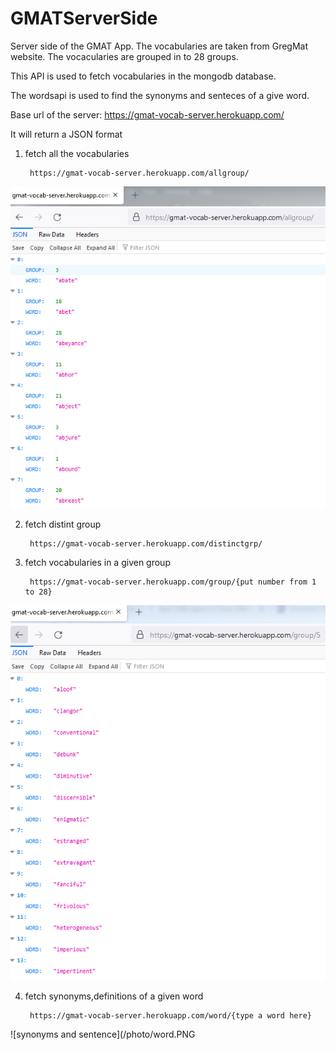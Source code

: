 # GMATServerSide
Server side of the GMAT App. The vocabularies are taken from GregMat website.
The vocacularies are grouped in to 28 groups.

This API is used to fetch vocabularies in the mongodb database. 

The wordsapi is used to find the synonyms and senteces of a give word.

Base url of the server: https://gmat-vocab-server.herokuapp.com/

It will return a JSON format

1. fetch all the vocabularies

        https://gmat-vocab-server.herokuapp.com/allgroup/
    
![all words](/photo/allgrp.PNG)
 
2. fetch distint group
    
        https://gmat-vocab-server.herokuapp.com/distinctgrp/
    

3. fetch vocabularies in a given group
        
        https://gmat-vocab-server.herokuapp.com/group/{put number from 1 to 28}
    
![Words in a group](/photo/grp.PNG)

4. fetch synonyms,definitions of a given word
        
        https://gmat-vocab-server.herokuapp.com/word/{type a word here}
    
![synonyms and sentence](/photo/word.PNG

